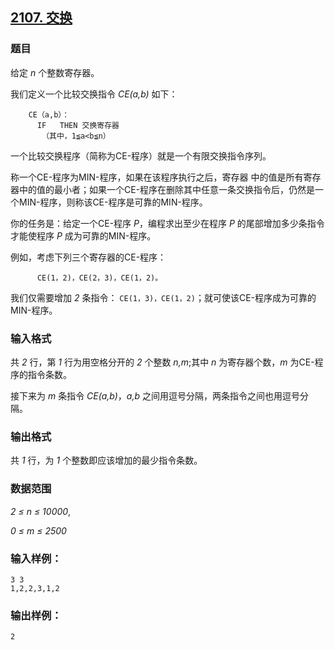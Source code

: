## [2107. 交换](https://www.acwing.com/problem/content/2109/)

### 题目

给定 *n* 个整数寄存器。

我们定义一个比较交换指令 *CE(a,b)* 如下：

```
    CE（a,b）：
      IF   THEN 交换寄存器
       （其中，1≦a<b≦n）
```

一个比较交换程序（简称为CE-程序）就是一个有限交换指令序列。

称一个CE-程序为MIN-程序，如果在该程序执行之后，寄存器 中的值是所有寄存器中的值的最小者；如果一个CE-程序在删除其中任意一条交换指令后，仍然是一个MIN-程序，则称该CE-程序是可靠的MIN-程序。

你的任务是：给定一个CE-程序 *P*，编程求出至少在程序 *P* 的尾部增加多少条指令才能使程序 *P* 成为可靠的MIN-程序。

例如，考虑下列三个寄存器的CE-程序：

```
      CE(1，2)，CE(2，3)，CE(1，2)。
```

我们仅需要增加 *2* 条指令： `CE(1，3)，CE(1，2)`；就可使该CE-程序成为可靠的MIN-程序。

### 输入格式

共 *2* 行，第 *1* 行为用空格分开的 *2* 个整数 *n,m*;其中 *n* 为寄存器个数，*m* 为CE-程序的指令条数。

接下来为 *m* 条指令 *CE(a,b)*，*a,b* 之间用逗号分隔，两条指令之间也用逗号分隔。

### 输出格式

共 *1* 行，为 *1* 个整数即应该增加的最少指令条数。

### 数据范围

*2 ≤ n ≤ 10000*,

*0 ≤ m ≤ 2500*

### 输入样例：

```
3 3
1,2,2,3,1,2
```

### 输出样例：

```
2
```
